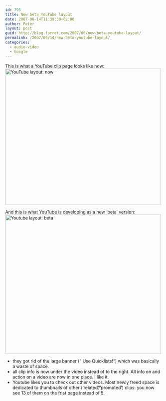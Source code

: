 ```yaml
---
id: 795
title: New beta YouTube layout
date: 2007-06-14T11:39:30+02:00
author: Peter
layout: post
guid: http://blog.forret.com/2007/06/new-beta-youtube-layout/
permalink: /2007/06/14/new-beta-youtube-layout/
categories:
  - audio-video
  - Google
---
```

This is what a YouTube clip page looks like now:  
[<img loading="lazy" src="http://farm2.static.flickr.com/1160/547121835_517658f641.jpg" width="500" height="436" alt="YouTube layout: now" />](http://www.flickr.com/photos/pforret/547121835/ "Photo Sharing")

And this is what YouTube is developing as a new &#8216;beta&#8217; version:  
[<img loading="lazy" src="http://farm2.static.flickr.com/1023/547121331_d531b985c5.jpg" width="500" height="446" alt="Youtube layout: beta" />](http://www.flickr.com/photos/pforret/547121331/ "Photo Sharing")

  * they got rid of the large banner (&#8221; Use Quicklists!&#8221;) which was basically a waste of space.
  * all clip info is now under the video instead of to the right. All info on and action on a video are now in one place. I like it.
  * Youtube likes you to check out other videos. Most newly freed space is dedicated to thumbnails of other (&#8216;related&#8217;/&#8217;promoted&#8217;) clips: you now see 13 of them on the frist page instead of 5.